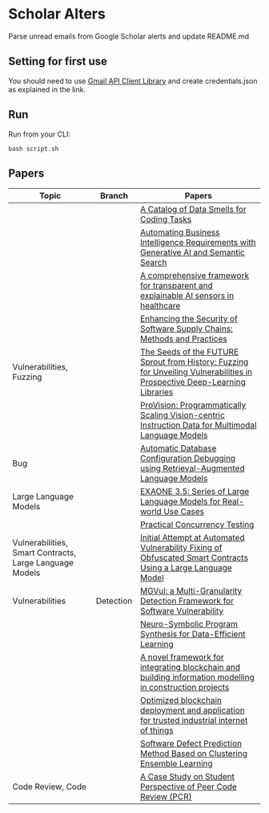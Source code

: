# Scholar Alters
Parse unread emails from Google Scholar alerts and update README.md

## Setting for first use
You should need to use [Gmail API Client Library](https://developers.google.com/gmail/api/quickstart/python) and create
credentials.json as explained in the link.

## Run
Run from your CLI:
```
bash script.sh
```
## Papers

| Topic | Branch | Papers |
| --- | --- | --- |
|  |  | [A Catalog of Data Smells for Coding Tasks](https://scholar.google.com/scholar_url?url=https://dl.acm.org/doi/pdf/10.1145/3707457&hl=en&sa=X&d=15485836947559294309&ei=bANdZ7_AN7iC6rQP9vaF2Q4&scisig=AFWwaeaOnLPrnwu9IZCFwSVUzhA7&oi=scholaralrt&hist=apJ4fD8AAAAJ:11486195984023826531:AFWwaebYo-fw1j0PJswL-CdomZqY&html=&pos=0&folt=cit) |
|  |  | [Automating Business Intelligence Requirements with Generative AI and Semantic Search](https://scholar.google.com/scholar_url?url=https://arxiv.org/pdf/2412.07668&hl=en&sa=X&d=16652169328314712954&ei=bANdZ7_AN7iC6rQP9vaF2Q4&scisig=AFWwaebJPPMWqa1ZJYUIPtt5x7CT&oi=scholaralrt&hist=apJ4fD8AAAAJ:11486195984023826531:AFWwaebYo-fw1j0PJswL-CdomZqY&html=&pos=1&folt=cit) |
|  |  | [A comprehensive framework for transparent and explainable AI sensors in healthcare](https://scholar.google.com/scholar_url?url=https://sciforum.net/manuscripts/20524/manuscript.pdf&hl=en&sa=X&d=13446399846631438358&ei=bANdZ7_AN7iC6rQP9vaF2Q4&scisig=AFWwaebUruXf0Z8nbKbJ7URh-S3V&oi=scholaralrt&hist=apJ4fD8AAAAJ:11486195984023826531:AFWwaebYo-fw1j0PJswL-CdomZqY&html=&pos=2&folt=cit) |
|  |  | [Enhancing the Security of Software Supply Chains: Methods and Practices](https://scholar.google.com/scholar_url?url=https://repository.tudelft.nl/file/File_c5a0cf73-e034-4cf5-86e8-06abb2909fe0&hl=en&sa=X&d=6038428547135838622&ei=bANdZ7_AN7iC6rQP9vaF2Q4&scisig=AFWwaebupsd5h2hUvroKeoh0AHvK&oi=scholaralrt&hist=apJ4fD8AAAAJ:11486195984023826531:AFWwaebYo-fw1j0PJswL-CdomZqY&html=&pos=3&folt=cit) |
| Vulnerabilities, Fuzzing |  | [The Seeds of the FUTURE Sprout from History: Fuzzing for Unveiling Vulnerabilities in Prospective Deep-Learning Libraries](https://scholar.google.com/scholar_url?url=https://arxiv.org/pdf/2412.01317&hl=vi&sa=X&d=764387796281622381&ei=bQNdZ5i0AYCX6rQP3fDY2AQ&scisig=AFWwaebgTvBPe0xwbCVM8zY32lk7&oi=scholaralrt&hist=apJ4fD8AAAAJ:16065687014273664109:AFWwaeYpvD7V4gPm0ywHhNT6YvSk&html=&pos=0&folt=rel) |
|  |  | [ProVision: Programmatically Scaling Vision-centric Instruction Data for Multimodal Language Models](https://scholar.google.com/scholar_url?url=https://arxiv.org/pdf/2412.07012&hl=en&sa=X&d=16948433952531187791&ei=bANdZ5mrLL6_y9YPkIDckAs&scisig=AFWwaeaHv9RMAeWZUCE8gBaIuhW7&oi=scholaralrt&hist=apJ4fD8AAAAJ:3096313017463695374:AFWwaeb8R4GEV1B4xk_Cz2b6H7gj&html=&pos=0&folt=rel) |
| Bug |  | [Automatic Database Configuration Debugging using Retrieval-Augmented Language Models](https://scholar.google.com/scholar_url?url=https://arxiv.org/pdf/2412.07548&hl=en&sa=X&d=10441808316406673271&ei=bANdZ5mrLL6_y9YPkIDckAs&scisig=AFWwaeao_edq7PTOzbw3Uaq5a4U2&oi=scholaralrt&hist=apJ4fD8AAAAJ:3096313017463695374:AFWwaeb8R4GEV1B4xk_Cz2b6H7gj&html=&pos=1&folt=rel) |
| Large Language Models |  | [EXAONE 3.5: Series of Large Language Models for Real-world Use Cases](https://scholar.google.com/scholar_url?url=https://arxiv.org/pdf/2412.04862&hl=en&sa=X&d=6867903961167576704&ei=bANdZ5mrLL6_y9YPkIDckAs&scisig=AFWwaebAKSZyfry5tchOCdQBpU4S&oi=scholaralrt&hist=apJ4fD8AAAAJ:3096313017463695374:AFWwaeb8R4GEV1B4xk_Cz2b6H7gj&html=&pos=2&folt=rel) |
|  |  | [Practical Concurrency Testing](https://scholar.google.com/scholar_url?url=https://aoli.al/proposal.pdf&hl=en&sa=X&d=11309248398766883062&ei=bANdZ-KlL76vy9YPtZ_TkAk&scisig=AFWwaeY2sqXdo2du-7Ablcx8fiUj&oi=scholaralrt&hist=apJ4fD8AAAAJ:5778505219825515303:AFWwaeaDDOggOneW-z6K3HLjAzuP&html=&pos=0&folt=cit) |
| Vulnerabilities, Smart Contracts, Large Language Models |  | [Initial Attempt at Automated Vulnerability Fixing of Obfuscated Smart Contracts Using a Large Language Model](https://scholar.google.com/scholar_url?url=https://ieeexplore.ieee.org/abstract/document/10773661/&hl=en&sa=X&d=10141688299068038519&ei=bANdZ-KlL76vy9YPtZ_TkAk&scisig=AFWwaeY5A-zhgqc3Pn2YnusTMoTC&oi=scholaralrt&hist=apJ4fD8AAAAJ:5778505219825515303:AFWwaeaDDOggOneW-z6K3HLjAzuP&html=&pos=1&folt=cit) |
| Vulnerabilities | Detection | [MGVul: a Multi-Granularity Detection Framework for Software Vulnerability](https://scholar.google.com/scholar_url?url=http://www.apsipa2024.org/files/papers/366.pdf&hl=en&sa=X&d=7384511444516680564&ei=bANdZ6qAPcKM6rQPm-iHsAM&scisig=AFWwaeahTCTC7CVGlZdKlYNjM3nY&oi=scholaralrt&hist=apJ4fD8AAAAJ:15725322226479601129:AFWwaeYp-8wbw5OHTjoCHLP43E0V&html=&pos=0&folt=rel) |
|  |  | [Neuro-Symbolic Program Synthesis for Data-Efficient Learning](https://scholar.google.com/scholar_url?url=https://escholarship.org/content/qt5pj4v07d/qt5pj4v07d_noSplash_18bbb979d9e187743ac337b1472adb71.pdf&hl=en&sa=X&d=12205679800411453671&ei=bANdZ6iwM_uh6rQP5JSQeA&scisig=AFWwaeYlRi_yUkOmJu4gF4nKVI9w&oi=scholaralrt&hist=apJ4fD8AAAAJ:10695555881282652625:AFWwaeakbu5Ta3HmdjfVean1AXL4&html=&pos=2&folt=cit) |
|  |  | [A novel framework for integrating blockchain and building information modelling in construction projects](https://scholar.google.com/scholar_url?url=https://orca.cardiff.ac.uk/id/eprint/174651/1/Thesis_YasinCelik.pdf&hl=en&sa=X&d=5225978868337851190&ei=bANdZ6iwM_uh6rQP5JSQeA&scisig=AFWwaeZxZ1GaoGKvfpbES93Cj8bK&oi=scholaralrt&hist=apJ4fD8AAAAJ:10695555881282652625:AFWwaeakbu5Ta3HmdjfVean1AXL4&html=&pos=3&folt=cit) |
|  |  | [Optimized blockchain deployment and application for trusted industrial internet of things](https://scholar.google.com/scholar_url?url=https://theses.hal.science/tel-04828770/document&hl=en&sa=X&d=13572215810582073761&ei=bANdZ6iwM_uh6rQP5JSQeA&scisig=AFWwaeZc9bEn1WX9yepJuiZrD0UE&oi=scholaralrt&hist=apJ4fD8AAAAJ:10695555881282652625:AFWwaeakbu5Ta3HmdjfVean1AXL4&html=&pos=4&folt=cit) |
|  |  | [Software Defect Prediction Method Based on Clustering Ensemble Learning](https://scholar.google.com/scholar_url?url=https://ietresearch.onlinelibrary.wiley.com/doi/pdfdirect/10.1049/2024/6294422&hl=vi&sa=X&d=12283288365549345353&ei=bANdZ7qUNoqay9YPubbpqAU&scisig=AFWwaeZ7Baf_EXYQQkczDIgiijsh&oi=scholaralrt&hist=apJ4fD8AAAAJ:11355862984917483435:AFWwaeZvT_NNWQMu4_zZrEW644gW&html=&pos=0&folt=rel) |
| Code Review, Code |  | [A Case Study on Student Perspective of Peer Code Review (PCR)](https://scholar.google.com/scholar_url?url=https://www.ntnu.no/ojs/index.php/nikt/article/download/6238/5626&hl=vi&sa=X&d=17557209372005612834&ei=bANdZ7qUNoqay9YPubbpqAU&scisig=AFWwaebpER9-I-G9CeIqj42cKZkK&oi=scholaralrt&hist=apJ4fD8AAAAJ:11355862984917483435:AFWwaeZvT_NNWQMu4_zZrEW644gW&html=&pos=2&folt=rel) |
